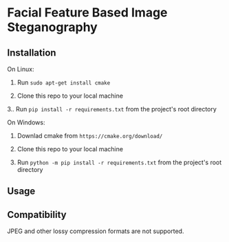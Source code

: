 # Facial Feature Based Image Steganography 



Installation
------------

On Linux:

1. Run ``` sudo apt-get install cmake ```

2. Clone this repo to your local machine

3.. Run ``` pip install -r requirements.txt ``` from the project's root directory

On Windows:

1. Downlad cmake from ```https://cmake.org/download/```

2. Clone this repo to your local machine

3. Run ``` python -m pip install -r requirements.txt ``` from the project's root directory

Usage
-----




Compatibility
-----------
JPEG and other lossy compression formats are not supported. 
